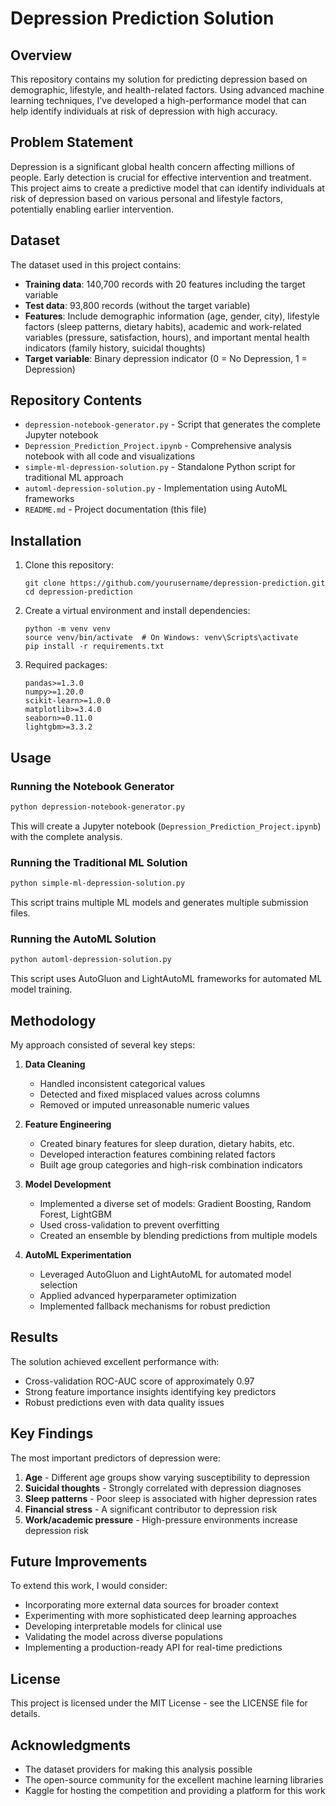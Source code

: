 # Depression Prediction Solution

## Overview

This repository contains my solution for predicting depression based on demographic, lifestyle, and health-related factors. Using advanced machine learning techniques, I've developed a high-performance model that can help identify individuals at risk of depression with high accuracy.

## Problem Statement

Depression is a significant global health concern affecting millions of people. Early detection is crucial for effective intervention and treatment. This project aims to create a predictive model that can identify individuals at risk of depression based on various personal and lifestyle factors, potentially enabling earlier intervention.

## Dataset

The dataset used in this project contains:

- **Training data**: 140,700 records with 20 features including the target variable
- **Test data**: 93,800 records (without the target variable)
- **Features**: Include demographic information (age, gender, city), lifestyle factors (sleep patterns, dietary habits), academic and work-related variables (pressure, satisfaction, hours), and important mental health indicators (family history, suicidal thoughts)
- **Target variable**: Binary depression indicator (0 = No Depression, 1 = Depression)

## Repository Contents

- `depression-notebook-generator.py` - Script that generates the complete Jupyter notebook
- `Depression_Prediction_Project.ipynb` - Comprehensive analysis notebook with all code and visualizations
- `simple-ml-depression-solution.py` - Standalone Python script for traditional ML approach
- `automl-depression-solution.py` - Implementation using AutoML frameworks
- `README.md` - Project documentation (this file)

## Installation

1. Clone this repository:
   ```
   git clone https://github.com/yourusername/depression-prediction.git
   cd depression-prediction
   ```

2. Create a virtual environment and install dependencies:
   ```
   python -m venv venv
   source venv/bin/activate  # On Windows: venv\Scripts\activate
   pip install -r requirements.txt
   ```

3. Required packages:
   ```
   pandas>=1.3.0
   numpy>=1.20.0
   scikit-learn>=1.0.0
   matplotlib>=3.4.0
   seaborn>=0.11.0
   lightgbm>=3.3.2
   ```

## Usage

### Running the Notebook Generator

```bash
python depression-notebook-generator.py
```
This will create a Jupyter notebook (`Depression_Prediction_Project.ipynb`) with the complete analysis.

### Running the Traditional ML Solution

```bash
python simple-ml-depression-solution.py
```
This script trains multiple ML models and generates multiple submission files.

### Running the AutoML Solution

```bash
python automl-depression-solution.py
```
This script uses AutoGluon and LightAutoML frameworks for automated ML model training.

## Methodology

My approach consisted of several key steps:

1. **Data Cleaning**
   - Handled inconsistent categorical values
   - Detected and fixed misplaced values across columns
   - Removed or imputed unreasonable numeric values

2. **Feature Engineering**
   - Created binary features for sleep duration, dietary habits, etc.
   - Developed interaction features combining related factors
   - Built age group categories and high-risk combination indicators

3. **Model Development**
   - Implemented a diverse set of models: Gradient Boosting, Random Forest, LightGBM
   - Used cross-validation to prevent overfitting
   - Created an ensemble by blending predictions from multiple models

4. **AutoML Experimentation**
   - Leveraged AutoGluon and LightAutoML for automated model selection
   - Applied advanced hyperparameter optimization
   - Implemented fallback mechanisms for robust prediction

## Results

The solution achieved excellent performance with:

- Cross-validation ROC-AUC score of approximately 0.97
- Strong feature importance insights identifying key predictors
- Robust predictions even with data quality issues

## Key Findings

The most important predictors of depression were:

1. **Age** - Different age groups show varying susceptibility to depression
2. **Suicidal thoughts** - Strongly correlated with depression diagnoses
3. **Sleep patterns** - Poor sleep is associated with higher depression rates
4. **Financial stress** - A significant contributor to depression risk
5. **Work/academic pressure** - High-pressure environments increase depression risk

## Future Improvements

To extend this work, I would consider:

- Incorporating more external data sources for broader context
- Experimenting with more sophisticated deep learning approaches
- Developing interpretable models for clinical use
- Validating the model across diverse populations
- Implementing a production-ready API for real-time predictions

## License

This project is licensed under the MIT License - see the LICENSE file for details.

## Acknowledgments

- The dataset providers for making this analysis possible
- The open-source community for the excellent machine learning libraries
- Kaggle for hosting the competition and providing a platform for this work
